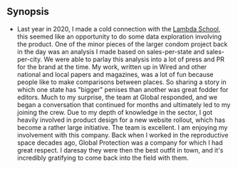 ## Synopsis

* Last year in 2020, I made a cold connection with the [Lambda School](https://lambdaschool.com/), this seemed like an opportunity to do some data exploration involving the product. One of the minor pieces of the larger condom project back in the day was an analysis I made based on sales-per-state and sales-per-city. We were able to parlay this analysis into a lot of press and PR for the brand at the time. My work, written up in Wired and other national and local papers and magazines, was a lot of fun because people like to make comparisons between places. So sharing a story in which one state has "bigger" penises than another was great fodder for editors. Much to my surprise, the team at Global responded, and we began a conversation that continued for months and ultimately led to my joining the crew.  Due to my depth of knowledge in the sector, I got heavily involved in product design for a new website rollout, which has become a rather large initiative. The team is excellent. I am enjoying my involvement with this company. Back when I worked in the reproductive space decades ago, Global Protection was a company for which I had great respect. I daresay they were then the best outfit in town, and it's incredibly gratifying to come back into the field with them.